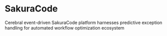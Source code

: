 # SakuraCode
Cerebral event-driven SakuraCode platform harnesses predictive exception handling for automated workflow optimization ecosystem
